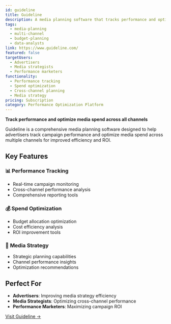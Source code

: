 ```yaml
---
id: guideline
title: Guideline
description: A media planning software that tracks performance and optimizes spend across channels.
tags:
  - media-planning
  - multi-channel
  - budget-planning
  - data-analysts
link: https://www.guideline.com/
featured: false
targetUsers:
  - Advertisers
  - Media strategists
  - Performance marketers
functionality:
  - Performance tracking
  - Spend optimization
  - Cross-channel planning
  - Media strategy
pricing: Subscription
category: Performance Optimization Platform
---
```


**Track performance and optimize media spend across all channels**

Guideline is a comprehensive media planning software designed to help advertisers track campaign performance and optimize media spend across multiple channels for improved efficiency and ROI.

## Key Features

### 📊 **Performance Tracking**
- Real-time campaign monitoring
- Cross-channel performance analysis
- Comprehensive reporting tools

### 💰 **Spend Optimization**
- Budget allocation optimization
- Cost efficiency analysis
- ROI improvement tools

### 🎯 **Media Strategy**
- Strategic planning capabilities
- Channel performance insights
- Optimization recommendations

## Perfect For

- **Advertisers**: Improving media strategy efficiency
- **Media Strategists**: Optimizing cross-channel performance
- **Performance Marketers**: Maximizing campaign ROI

[Visit Guideline →](https://www.guideline.com/) 